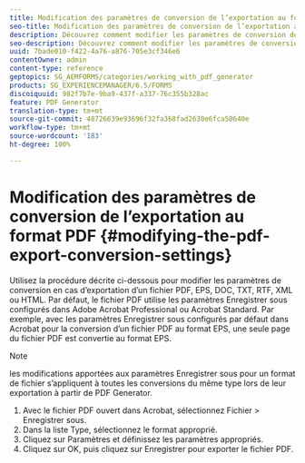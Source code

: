 ```yaml
---
title: Modification des paramètres de conversion de l’exportation au format PDF
seo-title: Modification des paramètres de conversion de l’exportation au format PDF
description: Découvrez comment modifier les paramètres de conversion de l’exportation au format PDF.
seo-description: Découvrez comment modifier les paramètres de conversion de l’exportation au format PDF.
uuid: 7bade010-f422-4a76-a876-705e3cf346e6
contentOwner: admin
content-type: reference
geptopics: SG_AEMFORMS/categories/working_with_pdf_generator
products: SG_EXPERIENCEMANAGER/6.5/FORMS
discoiquuid: 982f7b7e-9ba9-437f-a337-76c355b328ac
feature: PDF Generator
translation-type: tm+mt
source-git-commit: 48726639e93696f32fa368fad2630e6fca50640e
workflow-type: tm+mt
source-wordcount: '183'
ht-degree: 100%

---
```



# Modification des paramètres de conversion de l’exportation au format PDF {#modifying-the-pdf-export-conversion-settings}

Utilisez la procédure décrite ci-dessous pour modifier les paramètres de conversion en cas d’exportation d’un fichier PDF, EPS, DOC, TXT, RTF, XML ou HTML. Par défaut, le fichier PDF utilise les paramètres Enregistrer sous configurés dans Adobe Acrobat Professional ou Acrobat Standard. Par exemple, avec les paramètres Enregistrer sous configurés par défaut dans Acrobat pour la conversion d’un fichier PDF au format EPS, une seule page du fichier PDF est convertie au format EPS.

>[!NOTE]
>
>les modifications apportées aux paramètres Enregistrer sous pour un format de fichier s’appliquent à toutes les conversions du même type lors de leur exportation à partir de PDF Generator.

1. Avec le fichier PDF ouvert dans Acrobat, sélectionnez Fichier > Enregistrer sous.
1. Dans la liste Type, sélectionnez le format approprié.
1. Cliquez sur Paramètres et définissez les paramètres appropriés.
1. Cliquez sur OK, puis cliquez sur Enregistrer pour exporter le fichier PDF.


